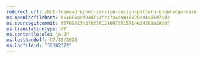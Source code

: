 ```yaml
---
redirect_url: /bot-framework/bot-service-design-pattern-knowledge-base
ms.openlocfilehash: 851665acd936fa3fc47a3e5018670e34a05d7bd2
ms.sourcegitcommit: f576981342fb3361216675815714e24281e20ddf
ms.translationtype: HT
ms.contentlocale: ja-JP
ms.lasthandoff: 07/18/2018
ms.locfileid: "39302372"
---
```

